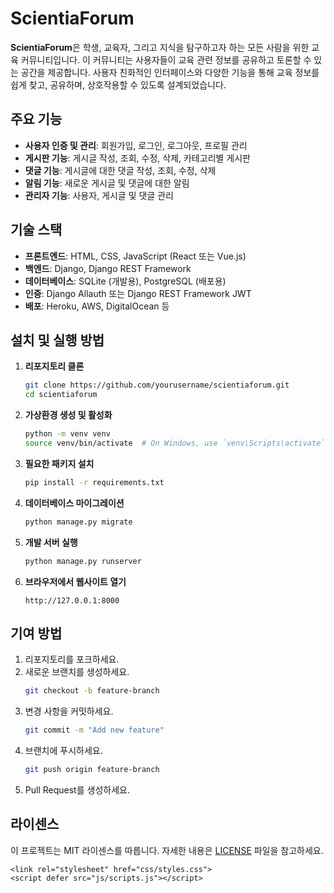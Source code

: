 # ScientiaForum

**ScientiaForum**은 학생, 교육자, 그리고 지식을 탐구하고자 하는 모든 사람을 위한 교육 커뮤니티입니다. 이 커뮤니티는 사용자들이 교육 관련 정보를 공유하고 토론할 수 있는 공간을 제공합니다. 사용자 친화적인 인터페이스와 다양한 기능을 통해 교육 정보를 쉽게 찾고, 공유하며, 상호작용할 수 있도록 설계되었습니다.

## 주요 기능

- **사용자 인증 및 관리**: 회원가입, 로그인, 로그아웃, 프로필 관리
- **게시판 기능**: 게시글 작성, 조회, 수정, 삭제, 카테고리별 게시판
- **댓글 기능**: 게시글에 대한 댓글 작성, 조회, 수정, 삭제
- **알림 기능**: 새로운 게시글 및 댓글에 대한 알림
- **관리자 기능**: 사용자, 게시글 및 댓글 관리

## 기술 스택

- **프론트엔드**: HTML, CSS, JavaScript (React 또는 Vue.js)
- **백엔드**: Django, Django REST Framework
- **데이터베이스**: SQLite (개발용), PostgreSQL (배포용)
- **인증**: Django Allauth 또는 Django REST Framework JWT
- **배포**: Heroku, AWS, DigitalOcean 등

## 설치 및 실행 방법

1. **리포지토리 클론**
    ```bash
    git clone https://github.com/yourusername/scientiaforum.git
    cd scientiaforum
    ```

2. **가상환경 생성 및 활성화**
    ```bash
    python -m venv venv
    source venv/bin/activate  # On Windows, use `venv\Scripts\activate`
    ```

3. **필요한 패키지 설치**
    ```bash
    pip install -r requirements.txt
    ```

4. **데이터베이스 마이그레이션**
    ```bash
    python manage.py migrate
    ```

5. **개발 서버 실행**
    ```bash
    python manage.py runserver
    ```

6. **브라우저에서 웹사이트 열기**
    ```
    http://127.0.0.1:8000
    ```

## 기여 방법

1. 리포지토리를 포크하세요.
2. 새로운 브랜치를 생성하세요.
    ```bash
    git checkout -b feature-branch
    ```
3. 변경 사항을 커밋하세요.
    ```bash
    git commit -m "Add new feature"
    ```
4. 브랜치에 푸시하세요.
    ```bash
    git push origin feature-branch
    ```
5. Pull Request를 생성하세요.

## 라이센스

이 프로젝트는 MIT 라이센스를 따릅니다. 자세한 내용은 [LICENSE](LICENSE) 파일을 참고하세요.


    <link rel="stylesheet" href="css/styles.css">
    <script defer src="js/scripts.js"></script>